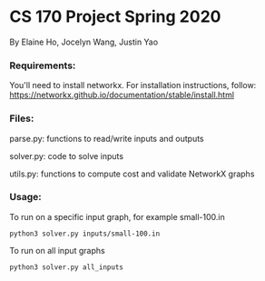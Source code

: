 # CS 170 Project Spring 2020
By Elaine Ho, Jocelyn Wang, Justin Yao

### Requirements:
You'll need to install networkx. For installation instructions, follow: https://networkx.github.io/documentation/stable/install.html

### Files:
parse.py: functions to read/write inputs and outputs

solver.py: code to solve inputs

utils.py: functions to compute cost and validate NetworkX graphs

### Usage:
To run on a specific input graph, for example small-100.in

```python3 solver.py inputs/small-100.in```

To run on all input graphs

```python3 solver.py all_inputs```

